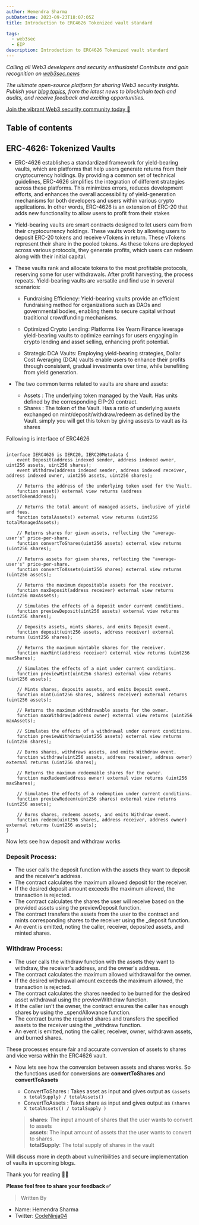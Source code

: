 ```yaml
---
author: Hemendra Sharma
pubDatetime: 2023-09-23T18:07:05Z
title: Introduction to ERC4626 Tokenized vault standard

tags:
  - web3sec
  - EIP
description: Introduction to ERC4626 Tokenized vault standard
---
```


<em>Calling all Web3 developers and security enthusiasts! Contribute and gain recognition on [web3sec.news](https://web3sec.news/)

The ultimate open-source platform for sharing Web3 security insights. Publish your [blog topics](https://github.com/Web3secNews/blog),
from the latest news to blockchain tech and audits, and receive feedback and exciting opportunities.</em>

[Join the vibrant Web3 security community today 🤝 ](https://discord.com/invite/CseAxvtrZ3)

## Table of contents


## ERC-4626: Tokenized Vaults

- ERC-4626 establishes a standardized framework for yield-bearing vaults, which are platforms that help users generate returns from their cryptocurrency holdings. By providing a common set of technical guidelines, ERC-4626 simplifies the integration of different strategies across these platforms. This minimizes errors, reduces development efforts, and enhances the overall accessibility of yield-generation mechanisms for both developers and users within various crypto applications. In other words, ERC-4626 is an extension of ERC-20 that adds new functionality to allow users to profit from their stakes

- Yield-bearing vaults are smart contracts designed to let users earn from their cryptocurrency holdings. These vaults work by allowing users to deposit ERC-20 tokens and receive vTokens in return. These vTokens represent their share in the pooled tokens. As these tokens are deployed across various protocols, they generate profits, which users can redeem along with their initial capital.


- These vaults rank and allocate tokens to the most profitable protocols, reserving some for user withdrawals. After profit harvesting, the process repeats. Yield-bearing vaults are versatile and find use in several scenarios:

  - Fundraising Efficiency: Yield-bearing vaults provide an efficient fundraising method for organizations such as DAOs and governmental bodies, enabling them to secure capital without traditional crowdfunding mechanisms.

  - Optimized Crypto Lending: Platforms like Yearn Finance leverage yield-bearing vaults to optimize earnings for users engaging in crypto lending and asset selling, enhancing profit potential.

  - Strategic DCA Vaults: Employing yield-bearing strategies, Dollar Cost Averaging (DCA) vaults enable users to enhance their profits through consistent, gradual investments over time, while benefiting from yield generation.
 

- The two common terms related to vaults are share and assets:
  - Assets : The underlying token managed by the Vault. Has units defined by the corresponding EIP-20 contract.
  - Shares : The token of the Vault. Has a ratio of underlying assets exchanged on mint/deposit/withdraw/redeem as defined by the Vault. simply you will get this token by giving assests to vault as its shares 


Following is interface of ERC4626

```solidity

interface IERC4626 is IERC20, IERC20Metadata {
    event Deposit(address indexed sender, address indexed owner, uint256 assets, uint256 shares);
    event Withdraw(address indexed sender, address indexed receiver, address indexed owner, uint256 assets, uint256 shares);

    // Returns the address of the underlying token used for the Vault.
    function asset() external view returns (address assetTokenAddress);

    // Returns the total amount of managed assets, inclusive of yield and fees.
    function totalAssets() external view returns (uint256 totalManagedAssets);

    // Returns shares for given assets, reflecting the "average-user's" price-per-share.
    function convertToShares(uint256 assets) external view returns (uint256 shares);

    // Returns assets for given shares, reflecting the "average-user's" price-per-share.
    function convertToAssets(uint256 shares) external view returns (uint256 assets);

    // Returns the maximum depositable assets for the receiver.
    function maxDeposit(address receiver) external view returns (uint256 maxAssets);

    // Simulates the effects of a deposit under current conditions.
    function previewDeposit(uint256 assets) external view returns (uint256 shares);

    // Deposits assets, mints shares, and emits Deposit event.
    function deposit(uint256 assets, address receiver) external returns (uint256 shares);

    // Returns the maximum mintable shares for the receiver.
    function maxMint(address receiver) external view returns (uint256 maxShares);

    // Simulates the effects of a mint under current conditions.
    function previewMint(uint256 shares) external view returns (uint256 assets);

    // Mints shares, deposits assets, and emits Deposit event.
    function mint(uint256 shares, address receiver) external returns (uint256 assets);

    // Returns the maximum withdrawable assets for the owner.
    function maxWithdraw(address owner) external view returns (uint256 maxAssets);

    // Simulates the effects of a withdrawal under current conditions.
    function previewWithdraw(uint256 assets) external view returns (uint256 shares);

    // Burns shares, withdraws assets, and emits Withdraw event.
    function withdraw(uint256 assets, address receiver, address owner) external returns (uint256 shares);

    // Returns the maximum redeemable shares for the owner.
    function maxRedeem(address owner) external view returns (uint256 maxShares);

    // Simulates the effects of a redemption under current conditions.
    function previewRedeem(uint256 shares) external view returns (uint256 assets);

    // Burns shares, redeems assets, and emits Withdraw event.
    function redeem(uint256 shares, address receiver, address owner) external returns (uint256 assets);
}

```

Now lets see how deposit and withdraw works

### Deposit Process:

- The user calls the deposit function with the assets they want to deposit and the receiver's address.
- The contract calculates the maximum allowed deposit for the receiver.
- If the desired deposit amount exceeds the maximum allowed, the transaction is rejected.
- The contract calculates the shares the user will receive based on the provided assets using the previewDeposit function.
- The contract transfers the assets from the user to the contract and mints corresponding shares to the receiver using the _deposit function.
- An event is emitted, noting the caller, receiver, deposited assets, and minted shares.

### Withdraw Process:

- The user calls the withdraw function with the assets they want to withdraw, the receiver's address, and the owner's address.
- The contract calculates the maximum allowed withdrawal for the owner.
- If the desired withdrawal amount exceeds the maximum allowed, the transaction is rejected.
- The contract calculates the shares needed to be burned for the desired asset withdrawal using the previewWithdraw function.
- If the caller isn't the owner, the contract ensures the caller has enough shares by using the _spendAllowance function.
- The contract burns the required shares and transfers the specified assets to the receiver using the _withdraw function.
- An event is emitted, noting the caller, receiver, owner, withdrawn assets, and burned shares.

These processes ensure fair and accurate conversion of assets to shares and vice versa within the ERC4626 vault.

- Now lets see how the conversion between assets and shares works. So the functions used for conversions are **convertToShares** and **convertToAssets**
  - ConvertToShares : Takes asset as input and gives output as ```(assets x totalSupply) / totalAssets()```
  - ConvertToAssets : Takes share as input and gives output as ```(shares X totalAssets() / totalSupply )```
  
  >  **shares**: The input amount of shares that the user wants to convert to assets <br> **assets**: The input amount of assets that the user wants to convert to shares. <br> **totalSupply**: The total supply of shares in the vault

Will discuss more in depth  about vulneribilities and secure implementation of vaults in upcoming blogs.
  
Thank you for reading ✌🏻

**Please feel free to share your feedback ✅**

> Written By

- Name: Hemendra Sharma
- Twitter: [CodeNinja04](https://twitter.com/Codeninja04)
